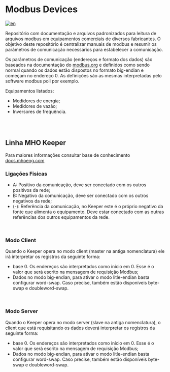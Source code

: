 # Modbus Devices

[![en](https://img.shields.io/badge/lang-en-red.svg)](https://github.com/mho-co/modbus-devices/blob/master/README.en.md)

Repositório com documentação e arquivos padronizados para leitura de arquivos modbus em equipamentos comerciais de diversos fabricantes. O objetivo deste repositório é centralizar manuais de modbus e resumir os parâmetros de comunicação necessários para estabelecer a comunicação. 

Os parâmetros de comunicação (endereços e formato dos dados) são baseados na documentação do [modbus.org](https://modbus.org) e definidos como sendo normal quando os dados estão dispostos no formato big-endian e começam no endereço 0. As definições são as mesmas interpretadas pelo software modbus poll por exemplo. 

Equipamentos listados:
- Medidores de energia;
- Medidores de vazão;
- Inversores de frequência.

<br>

<br>

## Linha MHO Keeper
Para maiores informações consultar base de conhecimento [docs.mhoeng.com](https://docs.mhoeng.com/docs/2keeper/config_adv/config_modbus_rtu/ligacoes)
### Ligações Fisicas
- A: Positivo da comunicação, deve ser conectado com os outros positivos da rede;
- B: Negativo da comunicação, deve ser conectado com os outros negativos da rede;
- (-): Referência da comunicação, no Keeper este é o próprio negativo da fonte que alimenta o equipamento. Deve estar conectado com as outras referências dos outros equipamentos da rede.

<br>

### Modo Client
Quando o Keeper opera no modo client (master na antiga nomenclatura) ele irá interpretar os registros da seguinte forma:

- base 0. Os endereços são interpretados como início em 0. Esse é o valor que será escrito na mensagem de requisição Modbus;
- Dados no modo big-endian, para ativar o modo litle-endian basta configurar word-swap. Caso precise, também estão disponíveis byte-swap e doubleword-swap.

<br>

### Modo Server
Quando o Keeper opera no modo server (slave na antiga nomenclatura), o client que está requisitando os dados deverá interpretar os registros da seguinte forma:

- base 0. Os endereços são interpretados como início em 0. Esse é o valor que será escrito na mensagem de requisição Modbus;
- Dados no modo big-endian, para ativar o modo litle-endian basta configurar word-swap. Caso precise, também estão disponíveis byte-swap e doubleword-swap.